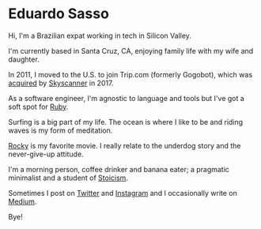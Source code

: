 # Eduardo Sasso

Hi, I'm a Brazilian expat working in tech in Silicon Valley.

I'm currently based in Santa Cruz, CA, enjoying family life with my wife and daughter.

In 2011, I moved to the U.S. to join Trip.com (formerly Gogobot), which was [acquired](https://techcrunch.com/2017/11/01/ctrip-group-snaps-up-travel-search-startup-trip-com/) by [Skyscanner](https://www.skyscanner.net/) in 2017.

As a software engineer, I'm agnostic to language and tools but I've got a soft spot for [Ruby](https://www.ruby-lang.org/en/).

Surfing is a big part of my life. The ocean is where I like to be and riding waves is my form of meditation.

[Rocky](https://www.imdb.com/title/tt0075148/) is my favorite movie. I really relate to the underdog story and the never-give-up attitude.

I'm a morning person, coffee drinker and banana eater; a pragmatic minimalist and a student of [Stoicism](https://en.wikipedia.org/wiki/Stoicism).

Sometimes I post on [Twitter](https://twitter.com/eduardosasso) and [Instagram](https://www.instagram.com/eduardosasso/) and I occasionally write on [Medium](https://medium.com/@eduardosasso).

Bye!
